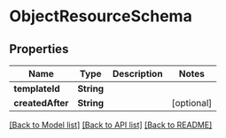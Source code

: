 # ObjectResourceSchema

## Properties
Name | Type | Description | Notes
------------ | ------------- | ------------- | -------------
**templateId** | **String** |  | 
**createdAfter** | **String** |  | [optional] 

[[Back to Model list]](../README.md#documentation-for-models) [[Back to API list]](../README.md#documentation-for-api-endpoints) [[Back to README]](../README.md)


